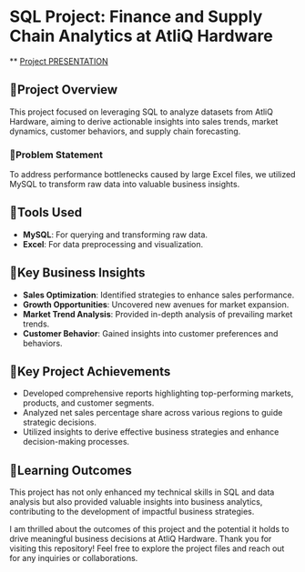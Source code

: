 # SQL Project: Finance and Supply Chain Analytics at AtliQ Hardware
** [Project PRESENTATION](https://www.linkedin.com/posts/niraj-pal-2802322a5_finance-and-supply-chain-analytics-activity-7206586547733766144-5de1?utm_source=share&utm_medium=member_desktop)


## 🔶Project Overview

This project focused on leveraging SQL to analyze datasets from AtliQ Hardware, aiming to derive actionable insights into sales trends, market dynamics, customer behaviors, and supply chain forecasting.

### 🔶Problem Statement

To address performance bottlenecks caused by large Excel files, we utilized MySQL to transform raw data into valuable business insights.

## 🔶Tools Used

- **MySQL**: For querying and transforming raw data.
- **Excel**: For data preprocessing and visualization.

## 🔶Key Business Insights

- **Sales Optimization**: Identified strategies to enhance sales performance.
- **Growth Opportunities**: Uncovered new avenues for market expansion.
- **Market Trend Analysis**: Provided in-depth analysis of prevailing market trends.
- **Customer Behavior**: Gained insights into customer preferences and behaviors.

## 🔶Key Project Achievements

- Developed comprehensive reports highlighting top-performing markets, products, and customer segments.
- Analyzed net sales percentage share across various regions to guide strategic decisions.
- Utilized insights to derive effective business strategies and enhance decision-making processes.

## 🔶Learning Outcomes

This project has not only enhanced my technical skills in SQL and data analysis but also provided valuable insights into business analytics, contributing to the development of impactful business strategies.

I am thrilled about the outcomes of this project and the potential it holds to drive meaningful business decisions at AtliQ Hardware. Thank you for visiting this repository! Feel free to explore the project files and reach out for any inquiries or collaborations.


